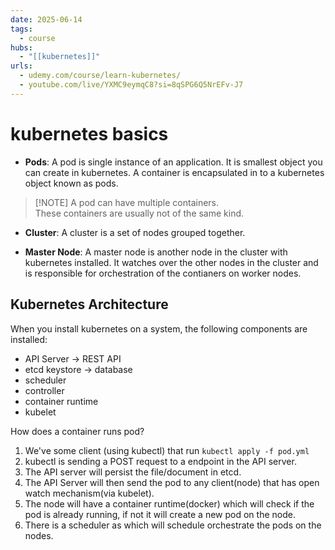 ```yaml
---
date: 2025-06-14
tags:
  - course
hubs:
  - "[[kubernetes]]"
urls:
  - udemy.com/course/learn-kubernetes/
  - youtube.com/live/YXMC9eymqC8?si=8qSPG6Q5NrEFv-J7
---
```


# kubernetes basics

- **Pods**: A pod is single instance of an application. It is smallest object
  you can create in kubernetes. A container is encapsulated in to a kubernetes
  object known as pods.

> [!NOTE] A pod can have multiple containers.  
> These containers are usually not of the same kind.

- **Cluster**: A cluster is a set of nodes grouped together.

- **Master Node**: A master node is another node in the cluster with kubernetes
  installed. It watches over the other nodes in the cluster and is responsible
  for orchestration of the contianers on worker nodes.

## Kubernetes Architecture

When you install kubernetes on a system, the following components are installed:

- API Server -> REST API
- etcd keystore -> database
- scheduler
- controller
- container runtime
- kubelet

How does a container runs pod?

1. We've some client (using kubectl) that run `kubectl apply -f pod.yml`
2. kubectl is sending a POST request to a endpoint in the API server.
3. The API server will persist the file/document in etcd.
4. The API Server will then send the pod to any client(node) that has open watch
   mechanism(via kubelet).
5. The node will have a container runtime(docker) which will check if the pod is
   already running, if not it will create a new pod on the node.
6. There is a scheduler as which will schedule orchestrate the pods on the
   nodes.
